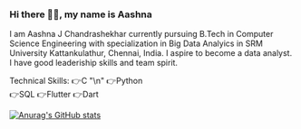 
### Hi there 🙋‍♀️, my name is Aashna
I am Aashna J Chandrashekhar currently pursuing B.Tech in Computer Science Engineering with specialization in Big Data Analyics in SRM University Kattankulathur, Chennai, India.
I aspire to become a data analyst.
I have good leaderiship skills and team spirit.

Technical Skills: 
👉C  "\n"
👉Python  
👉SQL 
👉Flutter
👉Dart 







[![Anurag's GitHub stats](https://github-readme-stats.vercel.app/api?username=aashnajc1)](https://github.com/anuraghazra/github-readme-stats)
